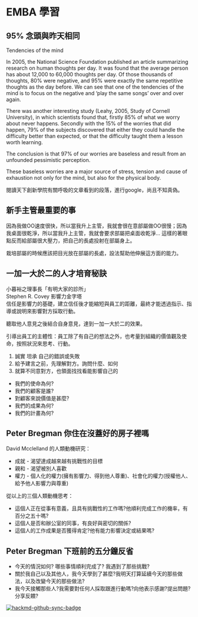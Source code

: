 # EMBA 學習

## 95% 念頭與昨天相同
Tendencies of the mind  

In 2005, the National Science Foundation published an article summarizing research on human thoughts per day. It was found that the average person has about 12,000 to 60,000 thoughts per day. Of those thousands of thoughts, 80% were negative, and 95% were exactly the same repetitive thoughts as the day before.
We can see that one of the tendencies of the mind is to focus on the negative and ‘play the same songs’ over and over again.  

There was another interesting study (Leahy, 2005, Study of Cornell University), in which scientists found that, firstly 85% of what we worry about never happens. Secondly with the 15% of the worries that did happen, 79% of the subjects discovered that either they could handle the difficulty better than expected, or that the difficulty taught them a lesson worth learning.  

The conclusion is that 97% of our worries are baseless and result from an unfounded pessimistic perception.  

These baseless worries are a major source of stress, tension and cause of exhaustion not only for the mind, but also for the physical body.  

閱讀天下創新學院有關呼吸的文章看到的段落，進行google，尚且不知真偽。


## 新手主管最重要的事
因為我做OO速度很快，所以當我升上主管，我就會很在意部屬做OO很慢；因為我桌面很乾淨，所以當我升上主管，我就會要求部屬把桌面收乾淨... 這樣的著眼點反而給部屬很大壓力，把自己的長處投射在部屬身上。  

栽培部屬的時候應該把目光放在部屬的長處，設法幫助他伸展這方面的能力。

## 一加一大於二的人才培育秘訣 
小暮裕之理事長「有明大家的診所」  
Stephen R. Covey 影響力金字塔  
信任是影響力的基礎，建立信任後才能縮短與員工的距離，最終才能透過指示、指導或說明來影響對方採取行動。  

聽取他人意見之後結合自身意見，達到一加一大於二的效果。  

引導出員工的主體性：員工除了有自己的想法之外，也考量到組織的價值觀及使命，按照狀況來思考、行動。  

1. 誠實 坦承 自己的錯誤或失敗
2. 給予建言之前，先理解對方。詢問什麼、如何
3. 就算不同意對方，也領面找找看能影響自己的

- 我們的使命為何?
- 我們的顧客是誰?
- 對顧客來說價值是甚麼?
- 我們的成果為何?
- 我們的計畫為何?


## Peter Bregman 你住在沒蓋好的房子裡嗎  
David Mcclelland 的人類動機研究： 
- 成就 - 渴望達成越來越有挑戰性的目標 
- 親和 - 渴望被別人喜歡 
- 權力 - 個人化的權力(擁有影響力、得到他人尊重)、社會化的權力(授權他人、給予他人影響力與尊重) 

從以上的三個人類動機思考：  
- 這個人正在從事有意義，且具有挑戰性的工作嗎?他順利完成工作的機率，有百分之五十嗎? 
- 這個人是否和辦公室的同事，有良好與密切的關係? 
- 這個人的工作成果是否獲得肯定?他有能力影響決定或結果嗎? 

## Peter Bregman 下班前的五分鐘反省
- 今天的情況如何? 哪些事情順利完成了? 我遇到了那些挑戰?
- 關於我自己以及其他人，我今天學到了甚麼?我明天打算延續今天的那些做法，以及改變今天的那些做法?
- 我今天接觸那些人?我需要對任何人採取跟進行動嗎?向他表示感謝?提出問題?分享反饋?

[![hackmd-github-sync-badge](https://hackmd.io/4P1tWPXtTaeXScWyHa9VNg/badge)](https://hackmd.io/4P1tWPXtTaeXScWyHa9VNg)

